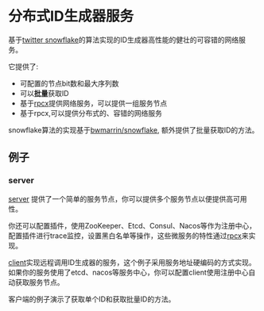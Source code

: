 # 分布式ID生成器服务

基于[twitter snowflake](https://blog.twitter.com/2010/announcing-snowflake)的算法实现的ID生成器高性能的健壮的可容错的网络服务。

它提供了:

- 可配置的节点bit数和最大序列数
- 可以**批量**获取ID
- 基于[rpcx](https://rpcx.io)提供网络服务，可以提供一组服务节点
- 基于rpcx,可以提供分布式的、容错的网络服务



snowflake算法的实现基于[bwmarrin/snowflake](https://github.com/bwmarrin/snowflake), 额外提供了批量获取ID的方法。


## 例子

### server

[server](https://github.com/rpcxio/did/tree/master/cmd/server) 提供了一个简单的服务节点，你可以提供多个服务节点以便提供高可用性。

你还可以配置插件，使用ZooKeeper、Etcd、Consul、Nacos等作为注册中心，配置插件进行trace监控，设置黑白名单等操作，这些微服务的特性通过[rpcx](https://rpcx.io)来实现。


[client](https://github.com/rpcxio/did/tree/master/cmd/client)实现远程调用ID生成器的服务，这个例子采用服务地址硬编码的方式实现。如果你的服务使用了etcd、nacos等服务中心，你可以配置client使用注册中心自动获取服务节点。

客户端的例子演示了获取单个ID和获取批量ID的方法。